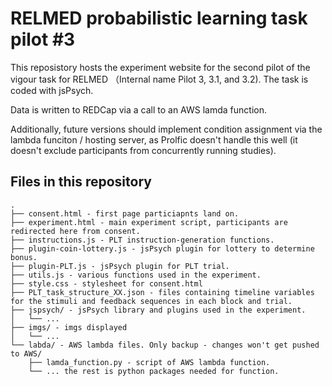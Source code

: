 # RELMED probabilistic learning task pilot #3
This reposistory hosts the experiment website for the second pilot of the vigour task for RELMED （Internal name Pilot 3, 3.1, and 3.2). The task is coded with jsPsych.

Data is written to REDCap via a call to an AWS lamda function.

Additionally, future versions should implement condition assignment via the lambda funciton / hosting server, as Prolfic doesn't handle this well (it doesn't exclude participants from concurrently running studies).

## Files in this repository
```
.
├── consent.html - first page particiapnts land on.
├── experiment.html - main experiment script, participants are redirected here from consent.
├── instructions.js - PLT instruction-generation functions.
├── plugin-coin-lottery.js - jsPsych plugin for lottery to determine bonus.
├── plugin-PLT.js - jsPsych plugin for PLT trial.
├── utils.js - various functions used in the experiment.
├── style.css - stylesheet for consent.html
├── PLT_task_structure_XX.json - files containing timeline variables for the stimuli and feedback sequences in each block and trial.
├── jspsych/ - jsPsych library and plugins used in the experiment.
│   └── ...
├── imgs/ - imgs displayed
│   └── ...
└── labda/ - AWS lambda files. Only backup - changes won't get pushed to AWS/
    ├── lamda_function.py - script of AWS lambda function.
    └── ... the rest is python packages needed for function.
```
